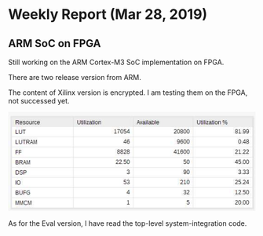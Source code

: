 # Weekly Report (Mar 28, 2019)

## ARM SoC on FPGA

Still working on the ARM Cortex-M3 SoC implementation on FPGA.

There are two release version from ARM. 

The content of Xilinx version is encrypted. I am testing them on the FPGA, not successed yet.

![](util35t.jpg)

As for the Eval version, I have read the top-level system-integration code.
